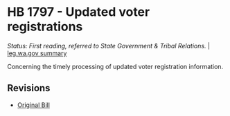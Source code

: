 # HB 1797 - Updated voter registrations
*Status: First reading, referred to State Government & Tribal Relations.* | [leg.wa.gov summary](https://app.leg.wa.gov/billsummary?BillNumber=1797&Year=2021)

Concerning the timely processing of updated voter registration information.

## Revisions
* [Original Bill](1/)